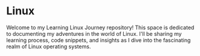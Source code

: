 # Linux
Welcome to my Learning Linux Journey repository! This space is dedicated to documenting my adventures in the world of Linux. I'll be sharing my learning process, code snippets, and insights as I dive into the fascinating realm of Linux operating systems.
